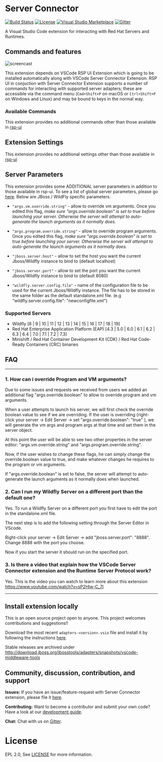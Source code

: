 # Server Connector

[![Build Status](https://travis-ci.org/redhat-developer/vscode-server-connector.svg?branch=master)](https://travis-ci.org/redhat-developer/vscode-server-connector)
[![License](https://img.shields.io/badge/license-EPLv2.0-brightgreen.svg)](https://github.com/redhat-developer/vscode-server-connector/blob/master/README.md)
[![Visual Studio Marketplace](https://vsmarketplacebadge.apphb.com/version/redhat.vscode-server-connector.svg)](https://marketplace.visualstudio.com/items?itemName=redhat.vscode-server-connector)
[![Gitter](https://badges.gitter.im/redhat-developer/server-connector.svg)](https://gitter.im/redhat-developer/server-connector?utm_source=badge&utm_medium=badge&utm_campaign=pr-badge)

A Visual Studio Code extension for interacting with Red Hat Servers and Runtimes.

## Commands and features

![ screencast ](https://raw.githubusercontent.com/redhat-developer/vscode-server-connector/master/screencast/vscode-server-connector.gif)

This extension depends on VSCode RSP UI Extension which is going to be installed automatically along with VSCode Server Connector Extension. RSP UI in conjuction with Server Connector Extension supports a number of commands for interacting with supported server adapters; these are accessible via the command menu (`Cmd+Shift+P` on macOS or `Ctrl+Shift+P` on Windows and Linux) and may be bound to keys in the normal way.

### Available Commands
   This extension provides no additional commands other than those available in [rsp-ui](https://github.com/redhat-developer/vscode-rsp-ui#available-commands)

## Extension Settings
   This extension provides no additional settings other than those available in [rsp-ui](https://github.com/redhat-developer/vscode-rsp-ui#extension-settings)

## Server Parameters
   This extension provides some ADDITIONAL server parameters in addition to those available in rsp-ui. To see a list of global server parameters, please go [here](https://github.com/redhat-developer/vscode-rsp-ui#server-parameters). Below are JBoss / WildFly specific parameters. 

   * `"args.vm.override.string"` - allow to override vm arguments. Once you edited this flag, *make sure "args.override.boolean" is set to true before launching your server. Otherwise the server will attempt to auto-generate the launch arguments as it normally does.*
   * `"args.program.override.string"` - allow to override program arguments. Once you edited this flag, *make sure "args.override.boolean" is set to true before launching your server. Otherwise the server will attempt to auto-generate the launch arguments as it normally does.*

   * `"jboss.server.host"` - allow to set the host you want the current Jboss/Wildfly instance to bind to (default localhost)
   * `"jboss.server.port"` - allow to set the port you want the current Jboss/Wildfly instance to bind to (default 8080)
   * `"wildfly.server.config.file"` - name of the configuration file to be used for the current Jboss/Wildfly instance. The file has to be stored in the same folder as the default standalone.xml file. (e.g "wildfly.server.config.file": "newconfigfile.xml")

### Supported Servers
   * Wildfly [8 | 9 | 10 | 11 | 12 | 13 | 14 | 15 | 16 | 17 | 18 | 19]
   * Red Hat Enterprise Application Platform (EAP) [4.3 | 5.0 | 6.0 | 6.1 | 6.2 | 6.3 | 6.4 | 7.0 | 7.1 | 7.2 | 7.3] 
   * Minishift / Red Hat Container Development Kit (CDK) / Red Hat Code-Ready Containers (CRC) binaries


## FAQ
---

### 1. How can i override Program and VM arguments?
Due to some issues and requests we received from users we added an additional flag "args.override.boolean" to allow to override program and vm arguments. 

When a user attempts to launch his server, we will first check the override boolean value to see if we are overriding. If the user is overriding (right-click your server -> Edit Server -> set "args.override.boolean": "true" ), we will generate the vm args and program args at that time and set them in the server object.

At this point the user will be able to see two other properties in the server editor: "args.vm.override.string" and "args.program.override.string".

Now, if the user wishes to change these flags, he can simply change the override.boolean value to true, and make whatever changes he requires to the program or vm arguments.

If "args.override.boolean" is set to false, the server will attempt to auto-generate the launch arguments as it normally does when launched.
   
### 2. Can I run my Wildfly Server on a different port than the default one?
Yes. To run a Wildfly Server on a different port you first have to edit the port in the standalone.xml file. 

The next step is to add the following setting through the Server Editor in VScode.

Right-click your server -> Edit Server -> add "jboss.server.port": "8888". Change 8888 with the port you choose.

Now if you start the server it should run on the specified port.

### 3. Is there a video that explain how the VSCode Server Connector extension and the Runtime Server Protocol work?
Yes. This is the video you can watch to learn more about this extension https://www.youtube.com/watch?v=sP2Hlw-C_7I

-----------------------------------------------------------------------------------------------------------
## Install extension locally
This is an open source project open to anyone. This project welcomes contributions and suggestions!!

Download the most recent `adapters-<version>.vsix` file and install it by following the instructions [here](https://code.visualstudio.com/docs/editor/extension-gallery#_install-from-a-vsix). 

Stable releases are archived under http://download.jboss.org/jbosstools/adapters/snapshots/vscode-middleware-tools

## Community, discussion, contribution, and support

**Issues:** If you have an issue/feature-request with Server Connector extension, please file it [here](https://github.com/redhat-developer/vscode-server-connector/issues).

**Contributing:** Want to become a contributor and submit your own code? Have a look at our [development guide](https://github.com/redhat-developer/vscode-server-connector/blob/master/CONTRIBUTING.md).

**Chat:** Chat with us on [Gitter](https://gitter.im/redhat-developer/server-connector).

License
=======
EPL 2.0, See [LICENSE](LICENSE) for more information.
